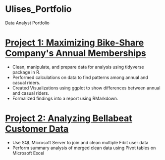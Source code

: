 # Ulises_Portfolio
Data Analyst Portfolio

# [Project 1: Maximizing Bike-Share Company's Annual Memberships](https://github.com/Ulibot99/Files-Code-Visuals/tree/main/Project%201)
* Clean, manipulate, and prepare data for analysis using tidyverse package in R.
* Performed calculations on data to find patterns among annual and casual riders.
* Created Visualizations using ggplot to show differences between annual and casual riders.
* Formalized findings into a report using RMarkdown.

# [Project 2: Analyzing Bellabeat Customer Data](https://github.com/Ulibot99/Files-Code-Visuals/tree/main/Project2)
* Use SQL Microsoft Server to join and clean multiple Fibit user data
* Perform summary analysis of merged clean data using Pivot tables on Microsoft Excel
